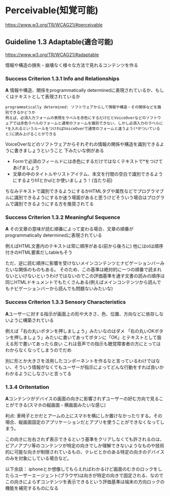 # Perceivable(知覚可能) 
https://www.w3.org/TR/WCAG21/#perceivable

## Guideline 1.3 Adaptable(適合可能)
https://www.w3.org/TR/WCAG21/#adaptable

情報や構造の損失・崩壊なく様々な方法で見れるコンテンツを作る

### Success Criterion 1.3.1 Info and Relationships
**A** 情報や構造、関係をprogrammatically determinedに表現されているか、もしくはテキストとして表現されているか
```
programmatically determined: ソフトウェアからして情報や構造・その関係などを識別できるかどうか
例えば、必須入力フォームの表現をラベルを赤色にするだけだとVoiceOverなどのソフトウェアでは赤色ラベルのフォームと通常のフォームを識別できない、しかし必須入力のラベルに*を入れるというルールをつければVoiceOverで通常のフォームと違うよう(*がついていると)に読み上げることができる
```

VoiceOverなどのソフトウェアからそれぞれの情報の関係や構造を識別できるように書きましょうということ
下みたいな例がある
- Formで必須のフィールドには赤色にするだけではなくテキストで*をつけてあげましょう
- 文章の中のタイトルやリストアイテム、本文を行間の空白で識別できるようにするよりh1とかulとか使いましょう！(当たり前)

ちなみテキストで識別できるようにするかHTMLタグや属性などでプログラマブルに識別できるようにするか迷う場面があると思うけどそういう場合はプログラムで識別できるようにする方を推奨されてる

### Success Criterion 1.3.2 Meaningful Sequence
**A** その文章の意味が読む順番によって変わる場合、文章の順番がprogrammatically determinedに表現されている

例えばHTML文書内のテキストは常に順序がある(前から後ろに)
他にはolは順序付きのHTML要素だしtableもそう

ただ、逆に読む順序に影響を受けないメインコンテンツとナビゲーションバーみたいな関係のものもある。
そのため、この基準は絶対的に一つの順番で読まれないといけないというわけではないのでこの評価基準を通す文書の読みの順序は同じHTMLドキュメントでもたくさんある(例えばメインコンテンツから読んでもナビゲーションバーから読んでも問題ないみたいな)

### Success Criterion 1.3.3 Sensory Characteristics 
**A**ユーザーに対する指示が画面上の形や大きさ、色、位置、方向などに依存しないように構築されている

例えば「右の丸いボタンを押しましょう」みたいなのはダメ
「右の丸いOKボタンを押しましょう」みたいに書いてあってボタンに「OK」とテキストとして扱える形で書いてあったら良い
これは音声での指示も聴覚障害者の方にとってはわからなくなってしまうのでだめ

別に形とか大きさを活用したコンポーネントを作るなと言っているわけではない、そういう情報がなくてもユーザーが指示によってどんな行動をすれば良いかわかるようにしなさいと言ってる

### 1.3.4 Oritentation
**A**コンテンツがデバイスの画面の向きに影響されずユーザーの好む方向で見ることができる(スマホの縦画面・横画面みたいな感じ)

利点: 車椅子とかだとアームの上にスマホを横にしか置けなかったりする。その場合、縦画面固定のアプリケーションだとアプリを使うことができなくなってしまう。

この向きに左右されず表示できるという基準をクリアしなくても許されるのは、ピアノアプリ等のコンテンツが特定の向きでしか理解できないようなものや技術的に可能な向きが制限されているもの、テレビとかのある特定の向きのデバイスのみを対象にしている場合など。

以下余談：
iphoneとか想像してもらえればわかるけど画面のむきのロックをしたらユーザーエージェント(ブラウザ)は向きが特定の向きで固定される、なのでこの向きによらずコンテンツを表示できるという評価基準は端末の方向ロックの機能を補完するものになる

